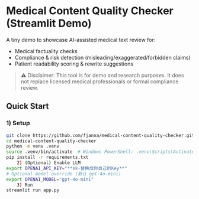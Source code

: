 # Medical Content Quality Checker (Streamlit Demo)

A tiny demo to showcase AI-assisted medical text review for:
- Medical factuality checks
- Compliance & risk detection (misleading/exaggerated/forbidden claims)
- Patient readability scoring & rewrite suggestions

> ⚠️ Disclaimer: This tool is for demo and research purposes. It does not replace licensed medical professionals or formal compliance review.

## Quick Start

### 1) Setup
```bash
git clone https://github.com/fjanna/medical-content-quality-checker.git
cd medical-content-quality-checker
python -m venv .venv
source .venv/bin/activate  # Windows PowerShell: .venv\Scripts\Activate.ps1` 
pip install -r requirements.txt
	2) (Optional) Enable LLM
export OPENAI_API_KEY="**sk-替换成你自己的Key**"
# Optional model override (默认 gpt-4o-mini)
export OPENAI_MODEL="gpt-4o-mini"
	3) Run
streamlit run app.py
